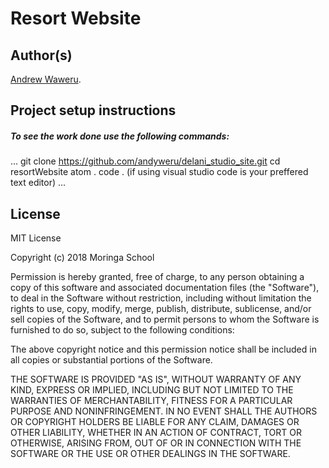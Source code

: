 # Resort Website

## Author(s)
[Andrew Waweru](https://github.com/andyweru).

## Project setup instructions
##### To see the work done use the following commands:
...
git clone https://github.com/andyweru/delani_studio_site.git
cd resortWebsite
atom .
code . (if using visual studio code is your preffered text editor)
...

## License

MIT License

Copyright (c) 2018 Moringa School

Permission is hereby granted, free of charge, to any person obtaining a copy of this software and associated documentation files (the "Software"), to deal in the Software without restriction, including without limitation the rights to use, copy, modify, merge, publish, distribute, sublicense, and/or sell copies of the Software, and to permit persons to whom the Software is furnished to do so, subject to the following conditions:

The above copyright notice and this permission notice shall be included in all copies or substantial portions of the Software.

THE SOFTWARE IS PROVIDED "AS IS", WITHOUT WARRANTY OF ANY KIND, EXPRESS OR IMPLIED, INCLUDING BUT NOT LIMITED TO THE WARRANTIES OF MERCHANTABILITY, FITNESS FOR A PARTICULAR PURPOSE AND NONINFRINGEMENT. IN NO EVENT SHALL THE AUTHORS OR COPYRIGHT HOLDERS BE LIABLE FOR ANY CLAIM, DAMAGES OR OTHER LIABILITY, WHETHER IN AN ACTION OF CONTRACT, TORT OR OTHERWISE, ARISING FROM, OUT OF OR IN CONNECTION WITH THE SOFTWARE OR THE USE OR OTHER DEALINGS IN THE SOFTWARE.
